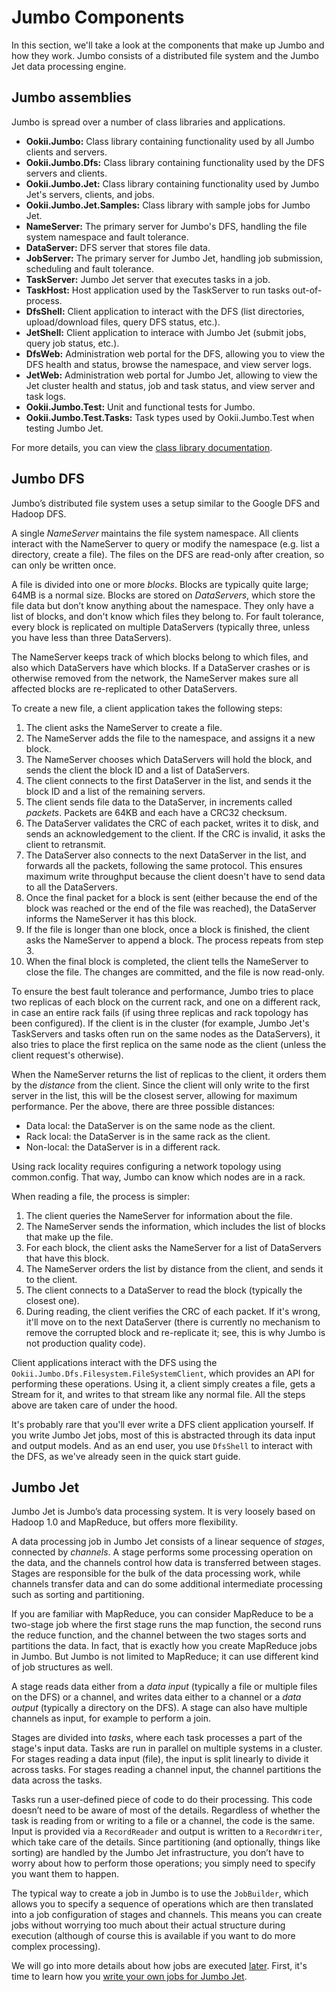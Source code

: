 # Jumbo Components

In this section, we'll take a look at the components that make up Jumbo and how they work. Jumbo
consists of a distributed file system and the Jumbo Jet data processing engine.

## Jumbo assemblies

Jumbo is spread over a number of class libraries and applications.

- **Ookii.Jumbo:** Class library containing functionality used by all Jumbo clients and servers.
- **Ookii.Jumbo.Dfs:** Class library containing functionality used by the DFS servers and
  clients.
- **Ookii.Jumbo.Jet:** Class library containing functionality used by Jumbo Jet's servers, clients,
  and jobs.
- **Ookii.Jumbo.Jet.Samples:** Class library with sample jobs for Jumbo Jet.
- **NameServer:** The primary server for Jumbo's DFS, handling the file system namespace and fault
  tolerance.
- **DataServer:** DFS server that stores file data.
- **JobServer:** The primary server for Jumbo Jet, handling job submission, scheduling and fault
  tolerance.
- **TaskServer:** Jumbo Jet server that executes tasks in a job.
- **TaskHost:** Host application used by the TaskServer to run tasks out-of-process.
- **DfsShell:** Client application to interact with the DFS (list directories, upload/download files,
  query DFS status, etc.).
- **JetShell:** Client application to interace with Jumbo Jet (submit jobs, query job status, etc.).
- **DfsWeb:** Administration web portal for the DFS, allowing you to view the DFS health and status,
  browse the namespace, and view server logs.
- **JetWeb:** Administration web portal for Jumbo Jet, allowing to view the Jet cluster health and
  status, job and task status, and view server and task logs.
- **Ookii.Jumbo.Test:** Unit and functional tests for Jumbo.
- **Ookii.Jumbo.Test.Tasks:** Task types used by Ookii.Jumbo.Test when testing Jumbo Jet.

For more details, you can view the [class library documentation](https://www.ookii.org/Link/JumboDoc).

## Jumbo DFS

Jumbo’s distributed file system uses a setup similar to the Google DFS and Hadoop DFS.

A single _NameServer_ maintains the file system namespace. All clients interact with the NameServer
to query or modify the namespace (e.g. list a directory, create a file). The files on the DFS are
read-only after creation, so can only be written once.

A file is divided into one or more _blocks_. Blocks are typically quite large; 64MB is a normal
size. Blocks are stored on _DataServers_, which store the file data but don’t know anything about
the namespace. They only have a list of blocks, and don't know which files they belong to. For
fault tolerance, every block is replicated on multiple DataServers (typically three, unless you
have less than three DataServers).

The NameServer keeps track of which blocks belong to which files, and also which DataServers have
which blocks. If a DataServer crashes or is otherwise removed from the network, the NameServer
makes sure all affected blocks are re-replicated to other DataServers.

To create a new file, a client application takes the following steps:

1. The client asks the NameServer to create a file.
2. The NameServer adds the file to the namespace, and assigns it a new block.
3. The NameServer chooses which DataServers will hold the block, and sends the client the block ID
   and a list of DataServers.
4. The client connects to the first DataServer in the list, and sends it the block ID and a list of
   the remaining servers.
5. The client sends file data to the DataServer, in increments called _packets_. Packets are 64KB
   and each have a CRC32 checksum.
6. The DataServer validates the CRC of each packet, writes it to disk, and sends an acknowledgement
   to the client. If the CRC is invalid, it asks the client to retransmit.
7. The DataServer also connects to the next DataServer in the list, and forwards all the packets,
   following the same protocol. This ensures maximum write throughput because the client doesn't
   have to send data to all the DataServers.
8. Once the final packet for a block is sent (either because the end of the block was reached or
   the end of the file was reached), the DataServer informs the NameServer it has this block.
9. If the file is longer than one block, once a block is finished, the client asks the NameServer
   to append a block. The process repeats from step 3.
10. When the final block is completed, the client tells the NameServer to close the file. The
    changes are committed, and the file is now read-only.

To ensure the best fault tolerance and performance, Jumbo tries to place two replicas of each block
on the current rack, and one on a different rack, in case an entire rack fails (if using three
replicas and rack topology has been configured). If the client is in the cluster (for example,
Jumbo Jet's TaskServers and tasks often run on the same nodes as the DataServers), it also tries
to place the first replica on the same node as the client (unless the client request's otherwise).

When the NameServer returns the list of replicas to the client, it orders them by the _distance_
from the client. Since the client will only write to the first server in the list, this will be the
closest server, allowing for maximum performance. Per the above, there are three possible distances:

- Data local: the DataServer is on the same node as the client.
- Rack local: the DataServer is in the same rack as the client.
- Non-local: the DataServer is in a different rack.

Using rack locality requires configuring a network topology using common.config. That way, Jumbo
can know which nodes are in a rack.

When reading a file, the process is simpler:

1. The client queries the NameServer for information about the file.
2. The NameServer sends the information, which includes the list of blocks that make up the file.
3. For each block, the client asks the NameServer for a list of DataServers that have this block.
4. The NameServer orders the list by distance from the client, and sends it to the client.
5. The client connects to a DataServer to read the block (typically the closest one).
6. During reading, the client verifies the CRC of each packet. If it's wrong, it'll move on to the
   next DataServer (there is currently no mechanism to remove the corrupted block and re-replicate
   it; see, this is why Jumbo is not production quality code).

Client applications interact with the DFS using the `Ookii.Jumbo.Dfs.Filesystem.FileSystemClient`,
which provides an API for performing these operations. Using it, a client simply creates a file,
gets a Stream for it, and writes to that stream like any normal file. All the steps above are
taken care of under the hood.

It's probably rare that you'll ever write a DFS client application yourself. If you write Jumbo Jet
jobs, most of this is abstracted through its data input and output models. And as an end user, you
use `DfsShell` to interact with the DFS, as we've already seen in the quick start guide.

## Jumbo Jet

Jumbo Jet is Jumbo’s data processing system. It is very loosely based on Hadoop 1.0 and MapReduce,
but offers more flexibility.

A data processing job in Jumbo Jet consists of a linear sequence of _stages_, connected by
_channels_. A stage performs some processing operation on the data, and the channels control how
data is transferred between stages. Stages are responsible for the bulk of the data processing
work, while channels transfer data and can do some additional intermediate processing such as
sorting and partitioning.

If you are familiar with MapReduce, you can consider MapReduce to be a two-stage job where the
first stage runs the map function, the second runs the reduce function, and the channel between the
two stages sorts and partitions the data. In fact, that is exactly how you create MapReduce jobs in
Jumbo. But Jumbo is not limited to MapReduce; it can use different kind of job structures as well.

A stage reads data either from a _data input_ (typically a file or multiple files on the DFS) or a
channel, and writes data either to a channel or a _data output_ (typically a directory on the DFS).
A stage can also have multiple channels as input, for example to perform a join.

Stages are divided into _tasks_, where each task processes a part of the stage's input data. Tasks
are run in parallel on multiple systems in a cluster. For stages reading a data input (file), the
input is split linearly to divide it across tasks. For stages reading a channel input, the channel
partitions the data across the tasks.

Tasks run a user-defined piece of code to do their processing. This code doesn’t need to be aware
of most of the details. Regardless of whether the task is reading from or writing to a file or a
channel, the code is the same. Input is provided via a `RecordReader` and output is written to a
`RecordWriter`, which take care of the details. Since partitioning (and optionally, things like
sorting) are handled by the Jumbo Jet infrastructure, you don’t have to worry about how to perform
those operations; you simply need to specify you want them to happen.

The typical way to create a job in Jumbo is to use the `JobBuilder`, which allows you to specify a
sequence of operations which are then translated into a job configuration of stages and channels.
This means you can create jobs without worrying too much about their actual structure during
execution (although of course this is available if you want to do more complex processing).

We will go into more details about how jobs are executed [later](JobExecution.md). First, it's time
to learn how you [write your own jobs for Jumbo Jet](Tutorial1.md).
